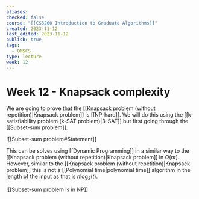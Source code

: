 ```yaml
---
aliases: 
checked: false
course: "[[CS6200 Introduction to Graduate Algorithms]]"
created: 2023-11-12
last_edited: 2023-11-12
publish: true
tags:
  - OMSCS
type: lecture
week: 12
---
```

# Week 12 - Knapsack complexity

We are going to prove that the [[Knapsack problem (without repetition)|Knapsack problem]] is [[NP-hard]]. We will do this using the [[k-satisfiability problem (k-SAT problem)|3-SAT]] but first going through the [[Subset-sum problem]].

![[Subset-sum problem#Statement]]

This can be solves using [[Dynamic Programming]] in a similar way to the [[Knapsack problem (without repetition)|Knapsack problem]] in $O(nt)$. However, similar to the [[Knapsack problem (without repetition)|Knapsack problem]] this is not a [[Polynomial time|polynomial time]] algorithm in the length of the input as that is $n\log_2(t)$.

![[Subset-sum problem is in NP]]



